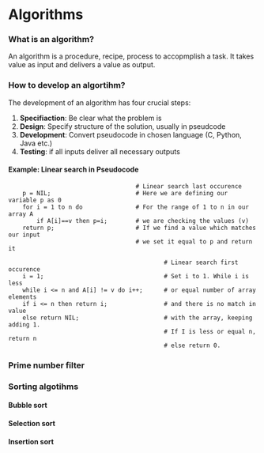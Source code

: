 # Algorithms

### What is an algorithm?

An algorithm is a procedure, recipe, process to accopmplish a task. It takes value as input and delivers a value as output.

### How to develop an algortihm?

The development of an algorithm has four crucial steps:

1. **Specifiaction**: Be clear what the problem is
2. **Design**: Specify structure of the solution, usually in pseudcode
3. **Development**: Convert pseudocode in chosen language (C, Python, Java etc.)
4. **Testing**:  if all inputs deliver all necessary outputs

#### Example: Linear search in Pseudocode

```Pseudocode
                                    # Linear search last occurence
    p = NIL;                        # Here we are defining our variable p as 0
    for i = 1 to n do               # For the range of 1 to n in our array A
        if A[i]==v then p=i;        # we are checking the values (v) 
    return p;                       # If we find a value which matches our input 
                                    # we set it equal to p and return it
```

```Pseudocode
                                            # Linear search first occurence
    i = 1;                                  # Set i to 1. While i is less
    while i <= n and A[i] != v do i++;      # or equal number of array elements
    if i <= n then return i;                # and there is no match in value
    else return NIL;                        # with the array, keeping adding 1.
                                            # If I is less or equal n, return n
                                            # else return 0.
```

### Prime number filter

### Sorting algotihms

#### Bubble sort

#### Selection sort

#### Insertion sort
